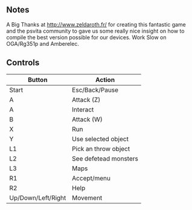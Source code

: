 ## Notes

A Big Thanks at http://www.zeldaroth.fr/ for creating this fantastic game and the psvita community to gave us some really nice insight on how to compile the best version possible for our devices.
Work Slow on OGA/Rg351p  and Amberelec.

## Controls

| Button | Action |
|--|--| 
|Start |Esc/Back/Pause|
|A|Attack (Z)|
|A|Interact|
|B|Attack (W)|
|X|Run|
|Y|Use selected object|
|L1|Pick an throw object|
|L2|See defetead monsters|
|L3|Maps|
|R1|Accept/menu|
|R2|Help|
|Up/Down/Left/Right|Movement|


